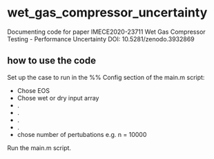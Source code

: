 # wet_gas_compressor_uncertainty
Documenting code for paper IMECE2020-23711 Wet Gas Compressor Testing - Performance Uncertainty
DOI: 10.5281/zenodo.3932869

## how to use the code
Set up the case to run in the %% Config section of the main.m script:
  * Chose EOS
  * Chose wet or dry input array
  * .
  * .
  * .
  * .
  * chose number of pertubations e.g. n = 10000
  
  Run the main.m script.
